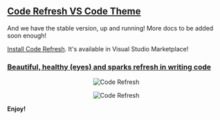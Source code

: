 ## [Code Refresh VS Code Theme](https://marketplace.visualstudio.com/items?itemName=mayeedwin.coderefresh)

And we have the stable version, up and running! More docs to be added soon enough!

[Install Code Refresh](https://marketplace.visualstudio.com/items?itemName=mayeedwin.coderefresh). It's available in Visual Studio Marketplace!

### [Beautiful, healthy (eyes) and sparks refresh in writing code](https://marketplace.visualstudio.com/items?itemName=mayeedwin.coderefresh)

<p align="center">
  <img src="https://github.com/mayeedwin/code-refresh/blob/master/.coderefresh/coderefresh.png" alt="Code Refresh"/>
</p>

<p align="center">
  <img src="https://github.com/mayeedwin/code-refresh/blob/master/.coderefresh/coderefreshf.png" alt="Code Refresh"/>
</p>

**Enjoy!**
